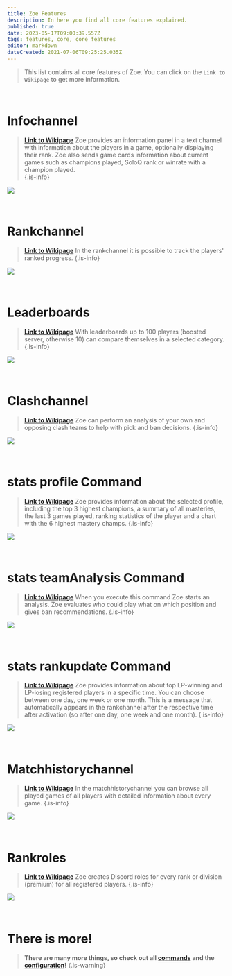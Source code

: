 ```yaml
---
title: Zoe Features
description: In here you find all core features explained.
published: true
date: 2023-05-17T09:00:39.557Z
tags: features, core, core features
editor: markdown
dateCreated: 2021-07-06T09:25:25.035Z
---
```



> This list contains all core features of Zoe. You can click on the `Link to Wikipage`  to get more information.

<br> 

# Infochannel

>  [**Link to Wikipage**](https://wiki.zoe-discord-bot.ch/en/features/infoChannel/)
> Zoe provides an information panel in a text channel with information about the players in a game, optionally displaying their rank. Zoe also sends game cards information about current games such as champions played, SoloQ rank or winrate with a champion played.  
>{.is-info}
  
![](/new_infopanel.png)

<br> 
  
# Rankchannel

> [**Link to Wikipage**](https://wiki.zoe-discord-bot.ch/en/features/rankChannel/)
>In the rankchannel it is possible to track the players' ranked progress. 
>{.is-info}

![](/new_rankchannel_message.png)

<br>
    
# Leaderboards
> [**Link to Wikipage**](https://wiki.zoe-discord-bot.ch/en/features/leaderboards/)
With leaderboards up to 100 players (boosted server, otherwise 10) can compare themselves in a selected category.  
>{.is-info}

![](/new_leaderboard_mastery_points_champion.png) 

<br>
    
# Clashchannel
> [**Link to Wikipage**](https://wiki.zoe-discord-bot.ch/en/features/clashChannel/)
>Zoe can perform an analysis of your own and opposing clash teams to help with pick and ban decisions. 
>{.is-info}

![](/new_clashinactive.png)

<br>
   
# stats profile Command
> [**Link to Wikipage**](https://wiki.zoe-discord-bot.ch/en/commands/stats/profile)
>Zoe provides information about the selected profile, including the top 3 highest champions, a summary of all masteries, the last 3 games played, ranking statistics of the player and a chart with the 6 highest mastery champs.
>{.is-info}
 
![](/new_statsprofile.png)

<br>
    
# stats teamAnalysis Command
> [**Link to Wikipage**](https://wiki.zoe-discord-bot.ch/en/commands/stats/teamAnalysis)
>When you execute this command Zoe starts an analysis. Zoe evaluates who could play what on which position and gives ban recommendations.
>{.is-info}

![](/new_statsteamanalysis.png)

<br>

# stats rankupdate Command
> [**Link to Wikipage**](https://wiki.zoe-discord-bot.ch/en/commands/stats/rankupdate)
>Zoe provides information about top LP-winning and LP-losing registered players in a specific time. You can choose between one day, one week or one month.
This is a message that automatically appears in the rankchannel after the respective time after activation (so after one day, one week and one month).
>{.is-info}

![](/stats_rankupdate.png)

<br>

# Matchhistorychannel
> [**Link to Wikipage**](https://wiki.zoe-discord-bot.ch/en/features/matchhistoryChannel)
>In the matchhistorychannel you can browse all played games of all players with detailed information about every game.
>{.is-info}

![](/new_matchhistorychannel.png)

<br>
 
# Rankroles
> [**Link to Wikipage**](https://wiki.zoe-discord-bot.ch/en/features/rankroles)
>Zoe creates Discord roles for every rank or division (premium) for all registered players.
>{.is-info}

![](/improved_rankroles_5.png)

<br>
  
 # There is more!
  
> **There are many more things, so check out all [commands](https://wiki.zoe-discord-bot.ch/en/commands) and the [configuration](https://wiki.zoe-discord-bot.ch/en/Zoe-Configuration/)!**
>{.is-warning}

